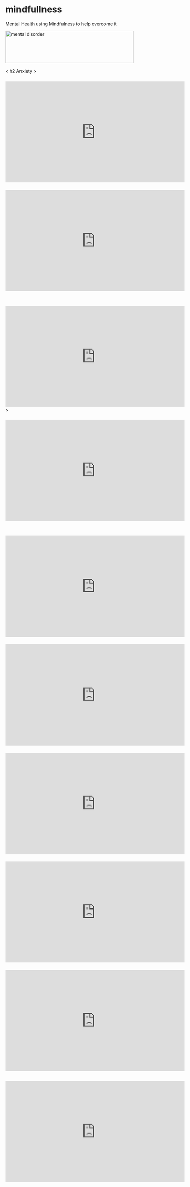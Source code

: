 # mindfullness
Mental Health using Mindfulness to help overcome it
<!DOCTYPE html>
<html>
  <Img Src=" mental disorder.jpg" alt= "mental disorder" width="400" height="100">
<br>
<title> Resoures about Mental Health and Becoming an Overcomer</title>
<br>
<body>
< h2 Anxiety >
<h3 10 Most Common Anxiety Symptoms - Mental Health></h3>
			<iframe width="560" height="315" src="https://www.youtube.com/embed/SDPW3pdlnLk" frameborder="0" allowfullscreen></iframe>
<br>
		<h3 HOW TO OVERCOME DEPRESSION | ANXIETY | HARD TIMES></h3>
			<iframe width="560" height="315" src="https://www.youtube.com/embed/kKcRSboPgU4" frameborder="0" allowfullscreen></iframe>
<br>
<br>
	<h2 Bipolar Disorder ></h2>
		<h3 What’s It Like To Have Bipolar Disorder ></h3>
			<iframe width="560" height="315" src="https://www.youtube.com/embed/2rvQQiQN-Pg" frameborder="0" allowfullscreen></iframe>>
		<h3 TEDxTerryTalks - Laura Bain - Living with Bipolar Type II></h3>
   			<iframe width="560" height="315" src="https://www.youtube.com/embed/8Ki9dgG3P5M" frameborder="0" allowfullscreen></iframe>
<br>
<br>
	<h2 Addiction></h2>
		<h3 Everything you think you know about addiction is wrong | Johann Hari></h3>
			<iframe width="560" height="315" src="https://www.youtube.com/embed/PY9DcIMGxMs" frameborder="0" allowfullscreen></iframe>
		<h3 Childhood Trauma, addition, and mental illness></h3>
			<iframe width="560" height="315" src="https://www.youtube.com/embed/svX3fEdVTLQ" frameborder="0" allowfullscreen></iframe>
		<h3 The Connections Between Eating Disorders and Addictions></h3>
			<iframe width="560" height="315" src="https://www.youtube.com/embed/y6FTwzm5zYY" frameborder="0" allowfullscreen></iframe>
		<h3 Eating Disorders And Addiction, Whats The Relationship?></h3>
			<iframe width="560" height="315" src="https://www.youtube.com/embed/9j-rnikbZow" frameborder="0" allowfullscreen></iframe>
		<h3 30 Minute Binaural Beats Therapy: Eating Disorder, Meditation Sound, Brain Power, Isochronic Tones></h3>
			<iframe width="560" height="315" src="https://www.youtube.com/embed/95VjBoSw0lg" frameborder="0" allowfullscreen></iframe>
	<h2 Dissociative Identity Disorder ></h2>
		<h3 What is Dissociative Identity Disorder? Multiple Personalities | Kati Morton treatment trauma did></h3>
			<iframe width="560" height="315" src="https://www.youtube.com/embed/BoJNkKWs3iI" frameborder="0" allowfullscreen></iframe>
      </body>
      </html>








